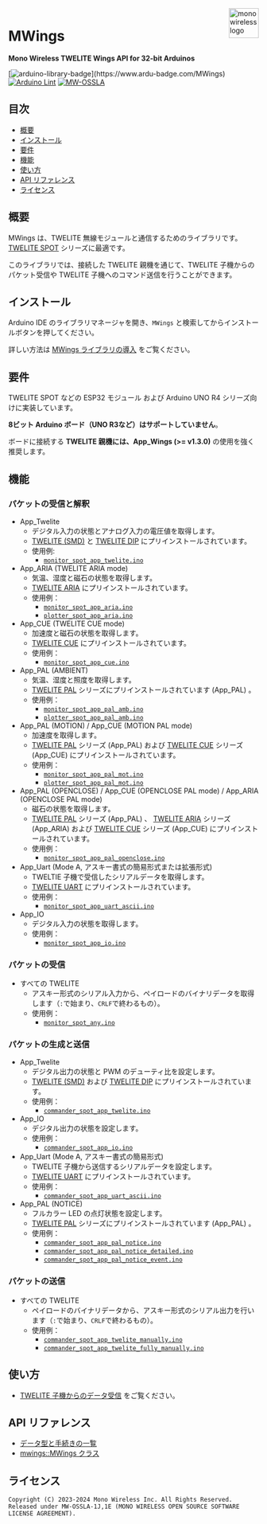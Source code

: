 <a href="https://mono-wireless.com/jp/index.html">
    <img src="https://mono-wireless.com/common/images/logo/logo-land.svg" alt="mono wireless logo" title="MONO WIRELESS" align="right" height="60" />
</a>

# MWings

**Mono Wireless TWELITE Wings API for 32-bit Arduinos**

[![arduino-library-badge](https://www.ardu-badge.com/badge/MWings.svg?)](https://www.ardu-badge.com/MWings) [![Arduino Lint](https://github.com/monowireless/mwings_arduino/actions/workflows/arduino-lint.yml/badge.svg?branch=main&event=push)](https://github.com/monowireless/mwings_arduino/actions/workflows/arduino-lint.yml) [![MW-OSSLA](https://img.shields.io/badge/License-MW--OSSLA-e4007f)](LICENSE.md)

## 目次

- [概要](#概要)
- [インストール](#インストール)
- [要件](#要件)
- [機能](#機能)
- [使い方](#使い方)
- [API リファレンス](#api-リファレンス)
- [ライセンス](#ライセンス)

## 概要

MWings は、TWELITE 無線モジュールと通信するためのライブラリです。[TWELITE SPOT](https://mono-wireless.com/jp/products/twelite-spot/index.html) シリーズに最適です。

このライブラリでは、接続した TWELITE 親機を通じて、TWELITE 子機からのパケット受信や TWELITE 子機へのコマンド送信を行うことができます。

## インストール

Arduino IDE のライブラリマネージャを開き、`MWings` と検索してからインストールボタンを押してください。

詳しい方法は [MWings ライブラリの導入](https://twelite.net/manuals/twelite-spot/setup-for-development/arduino-ide-1x/add-mwings-library.html) をご覧ください。

## 要件

<!-- 32ビット Arduino ボード（esp32, esp8266, stm32, sam, rp2040）向けに実装しています。ESP32 シリーズでテストしています。 -->
TWELITE SPOT などの ESP32 モジュール および Arduino UNO R4 シリーズ向けに実装しています。

**8ビット Arduino ボード（UNO R3など）はサポートしていません**。

ボードに接続する **TWELITE 親機には、App_Wings (>= v1.3.0)** の使用を強く推奨します。

## 機能

### パケットの受信と解釈

- App_Twelite
  - デジタル入力の状態とアナログ入力の電圧値を取得します。
  - [TWELITE (SMD)](https://mono-wireless.com/jp/products/TWE-LITE/index.html) と [TWELITE DIP](https://mono-wireless.com/jp/products/TWE-Lite-DIP/index.html) にプリインストールされています。
  - 使用例:
    - [`monitor_spot_app_twelite.ino`](./examples/monitor_spot_app_twelite/monitor_spot_app_twelite.ino)
- App_ARIA (TWELITE ARIA mode)
  - 気温、湿度と磁石の状態を取得します。
  - [TWELITE ARIA](https://mono-wireless.com/jp/products/twelite-aria/index.html) にプリインストールされています。
  - 使用例：
    - [`monitor_spot_app_aria.ino`](./examples/monitor_spot_app_aria/monitor_spot_app_aria.ino)
    - [`plotter_spot_app_aria.ino`](./examples/plotter_spot_app_aria/plotter_spot_app_aria.ino)
- App_CUE (TWELITE CUE mode)
  - 加速度と磁石の状態を取得します。
  - [TWELITE CUE](https://mono-wireless.com/jp/products/twelite-cue/index.html) にプリインストールされています。
  - 使用例：
    - [`monitor_spot_app_cue.ino`](./examples/monitor_spot_app_cue/monitor_spot_app_cue.ino)
- App_PAL (AMBIENT)
  - 気温、湿度と照度を取得します。
  - [TWELITE PAL](https://mono-wireless.com/jp/products/twelite-pal/index.html) シリーズにプリインストールされています (App_PAL) 。
  - 使用例：
    - [`monitor_spot_app_pal_amb.ino`](./examples/monitor_spot_app_pal_amb/monitor_spot_app_pal_amb.ino)
    - [`plotter_spot_app_pal_amb.ino`](./examples/plotter_spot_app_pal_amb/plotter_spot_app_pal_amb.ino)
- App_PAL (MOTION) / App_CUE (MOTION PAL mode)
  - 加速度を取得します。
  - [TWELITE PAL](https://mono-wireless.com/jp/products/twelite-pal/index.html) シリーズ (App_PAL) および [TWELITE CUE](https://mono-wireless.com/jp/products/twelite-cue/index.html) シリーズ (App_CUE) にプリインストールされています。
  - 使用例：
    - [`monitor_spot_app_pal_mot.ino`](./examples/monitor_spot_app_pal_mot/monitor_spot_app_pal_mot.ino)
    - [`plotter_spot_app_pal_mot.ino`](./examples/plotter_spot_app_pal_mot/plotter_spot_app_pal_mot.ino)
- App_PAL (OPENCLOSE) / App_CUE (OPENCLOSE PAL mode) / App_ARIA (OPENCLOSE PAL mode)
  - 磁石の状態を取得します。
  - [TWELITE PAL](https://mono-wireless.com/jp/products/twelite-pal/index.html) シリーズ (App_PAL) 、 [TWELITE ARIA](https://mono-wireless.com/jp/products/twelite-aria/index.html) シリーズ (App_ARIA) および [TWELITE CUE](https://mono-wireless.com/jp/products/twelite-cue/index.html) シリーズ (App_CUE) にプリインストールされています。
  - 使用例：
    - [`monitor_spot_app_pal_openclose.ino`](./examples/monitor_spot_app_pal_openclose/monitor_spot_app_pal_openclose.ino)
- App_Uart (Mode A, アスキー書式の簡易形式または拡張形式)
  - TWELTIE 子機で受信したシリアルデータを取得します。
  - [TWELITE UART](https://mono-wireless.com/jp/products/twelite-uart/index.html) にプリインストールされています。
  - 使用例：
    - [`monitor_spot_app_uart_ascii.ino`](./examples/monitor_spot_app_uart_ascii/monitor_spot_app_uart_ascii.ino)
- App_IO
  - デジタル入力の状態を取得します。
  - 使用例：
    - [`monitor_spot_app_io.ino`](./examples/monitor_spot_app_io/monitor_spot_app_io.ino)

### パケットの受信

- すべての TWELITE
  - アスキー形式のシリアル入力から、ペイロードのバイナリデータを取得します（`:`で始まり、`CRLF`で終わるもの）。
  - 使用例：
    - [`monitor_spot_any.ino`](./examples/monitor_spot_any/monitor_spot_any.ino)

### パケットの生成と送信

- App_Twelite
  - デジタル出力の状態と PWM のデューティ比を設定します。
  - [TWELITE (SMD)](https://mono-wireless.com/jp/products/TWE-LITE/index.html) および [TWELITE DIP](https://mono-wireless.com/jp/products/TWE-Lite-DIP/index.html) にプリインストールされています。
  - 使用例：
    - [`commander_spot_app_twelite.ino`](./examples/commander_spot_app_twelite/commander_spot_app_twelite.ino)
- App_IO
  - デジタル出力の状態を設定します。
  - 使用例：
    - [`commander_spot_app_io.ino`](./examples/commander_spot_app_io/commander_spot_app_io.ino)
- App_Uart (Mode A, アスキー書式の簡易形式)
  - TWELITE 子機から送信するシリアルデータを設定します。
  - [TWELITE UART](https://mono-wireless.com/jp/products/twelite-uart/index.html) にプリインストールされています。
  - 使用例：
    - [`commander_spot_app_uart_ascii.ino`](./examples/commander_spot_app_uart_ascii/commander_spot_app_uart_ascii.ino)
- App_PAL (NOTICE)
  - フルカラー LED の点灯状態を設定します。
  - [TWELITE PAL](https://mono-wireless.com/jp/products/twelite-pal/index.html) シリーズにプリインストールされています (App_PAL) 。
  - 使用例：
    - [`commander_spot_app_pal_notice.ino`](./examples/commander_spot_app_pal_notice/commander_spot_app_pal_notice.ino)
    - [`commander_spot_app_pal_notice_detailed.ino`](./examples/commander_spot_app_pal_notice_detailed/commander_spot_app_pal_notice_detailed.ino)
    - [`commander_spot_app_pal_notice_event.ino`](./examples/commander_spot_app_pal_notice_event/commander_spot_app_pal_notice_event.ino)

### パケットの送信

- すべての TWELITE
  - ペイロードのバイナリデータから、アスキー形式のシリアル出力を行います（`:`で始まり、`CRLF`で終わるもの）。
  - 使用例：
    - [`commander_spot_app_twelite_manually.ino`](./examples/commander_spot_app_twelite_manually/commander_spot_app_twelite_manually.ino)
    - [`commander_spot_app_twelite_fully_manually.ino`](./examples/commander_spot_app_twelite_fully_manually/commander_spot_app_twelite_fully_manually.ino)

## 使い方

- [TWELITE 子機からのデータ受信](https://twelite.net/start-guides/twelite-spot/receive-from-cue.html) をご覧ください。

## API リファレンス

- [データ型と手続きの一覧](https://twelite.net/api-references/mwings/arduino-32bit/latest/data-and-procedures.html)
- [mwings::MWings クラス](https://twelite.net/api-references/mwings/arduino-32bit/latest/classes/mwings.html)

## ライセンス

``` plain
Copyright (C) 2023-2024 Mono Wireless Inc. All Rights Reserved.
Released under MW-OSSLA-1J,1E (MONO WIRELESS OPEN SOURCE SOFTWARE LICENSE AGREEMENT).
```
